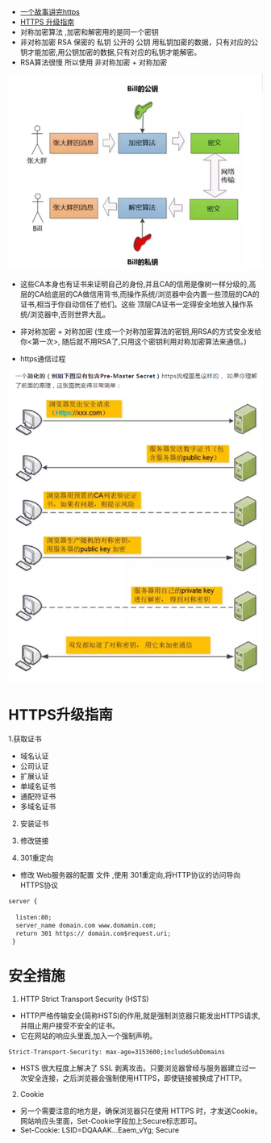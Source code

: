 * [一个故事讲完https](https://mp.weixin.qq.com/s/StqqafHePlBkWAPQZg3NrA)
* [HTTPS 升级指南](http://www.ruanyifeng.com/blog/2016/08/migrate-from-http-to-https.html)
* 对称加密算法 ,加密和解密用的是同一个密钥
* 非对称加密 RSA  保密的 私钥  公开的 公钥   用私钥加密的数据，只有对应的公钥才能加密,用公钥加密的数据,只有对应的私钥才能解密。
* RSA算法很慢 所以使用 非对称加密 + 对称加密

![](https://raw.githubusercontent.com/1391020381/Web-Foundation/master/articles/%E4%BA%92%E8%81%94%E7%BD%91%E5%8D%8F%E8%AE%AE%E5%85%A5%E9%97%A8/HTTP%E3%80%81TCP%E3%80%81IP/img/https%E7%A7%81%E9%92%A5%E5%85%AC%E9%92%A5.png)


* 这些CA本身也有证书来证明自己的身份,并且CA的信用是像树一样分级的,高层的CA给底层的CA做信用背书,而操作系统/浏览器中会内置一些顶层的CA的证书,相当于你自动信任了他们。这些
顶层CA证书一定得安全地放入操作系统/浏览器中,否则世界大乱。

* 非对称加密 + 对称加密 (生成一个对称加密算法的密钥,用RSA的方式安全发给你<第一次>, 随后就不用RSA了,只用这个密钥利用对称加密算法来通信。)

* https通信过程

![](https://raw.githubusercontent.com/1391020381/Web-Foundation/master/articles/%E4%BA%92%E8%81%94%E7%BD%91%E5%8D%8F%E8%AE%AE%E5%85%A5%E9%97%A8/HTTP%E3%80%81TCP%E3%80%81IP/img/https%E9%80%9A%E4%BF%A1%E8%BF%87%E7%A8%8B.png)

# HTTPS升级指南

1.获取证书
* 域名认证
* 公司认证
* 扩展认证
* 单域名证书
* 通配符证书
* 多域名证书
2. 安装证书

3. 修改链接
4.  301重定向

* 修改 Web服务器的配置 文件 ,使用 301重定向,将HTTP协议的访问导向 HTTPS协议

```
server {

  listen:80;
  server_name domain.com www.domamin.com;
  return 301 https:// domain.com$request.uri;
 }

```

# 安全措施
1. HTTP Strict Transport Security (HSTS)
* HTTP严格传输安全(简称HSTS)的作用,就是强制浏览器只能发出HTTPS请求,并阻止用户接受不安全的证书。
* 它在网站的响应头里面,加入一个强制声明。
```
Strict-Transport-Security: max-age=3153600;includeSubDomains
```
* HSTS 很大程度上解决了 SSL 剥离攻击。只要浏览器曾经与服务器建立过一次安全连接，之后浏览器会强制使用HTTPS，即使链接被换成了HTTP。

2. Cookie
* 另一个需要注意的地方是，确保浏览器只在使用 HTTPS 时，才发送Cookie。网站响应头里面，Set-Cookie字段加上Secure标志即可。
* Set-Cookie: LSID=DQAAAK...Eaem_vYg; Secure